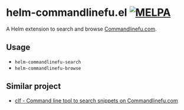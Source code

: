 # helm-commandlinefu.el [![MELPA](http://melpa.org/packages/quickrun-badge.svg)](http://melpa.org/#/quickrun)

A Helm extension to search and browse [Commandlinefu.com](http://www.commandlinefu.com/).

## Usage

- `helm-commandlinefu-search`
- `helm-commandlinefu-browse`

## Similar project

- [clf - Command line tool to search snippets on Commandlinefu.com](https://github.com/ncrocfer/clf)
